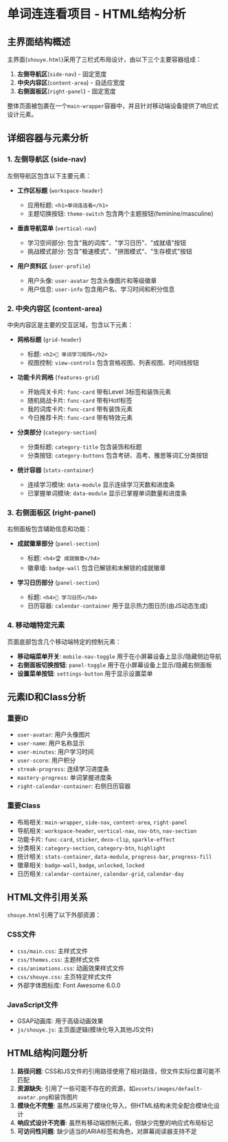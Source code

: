 # 单词连连看项目 - HTML结构分析

## 主界面结构概述

主界面(`shouye.html`)采用了三栏式布局设计，由以下三个主要容器组成：

1. **左侧导航区**(`side-nav`) - 固定宽度
2. **中央内容区**(`content-area`) - 自适应宽度
3. **右侧面板区**(`right-panel`) - 固定宽度

整体页面被包裹在一个`main-wrapper`容器中，并且针对移动端设备提供了响应式设计元素。

## 详细容器与元素分析

### 1. 左侧导航区 (side-nav)

左侧导航区包含以下主要元素：

- **工作区标题** (`workspace-header`)
  - 应用标题: `<h1>单词连连看</h1>`
  - 主题切换按钮: `theme-switch` 包含两个主题按钮(feminine/masculine)

- **垂直导航菜单** (`vertical-nav`)
  - 学习空间部分: 包含"我的词库"、"学习日历"、"成就墙"按钮
  - 挑战模式部分: 包含"极速模式"、"拼图模式"、"生存模式"按钮

- **用户资料区** (`user-profile`)
  - 用户头像: `user-avatar` 包含头像图片和等级徽章
  - 用户信息: `user-info` 包含用户名、学习时间和积分信息

### 2. 中央内容区 (content-area)

中央内容区是主要的交互区域，包含以下元素：

- **网格标题** (`grid-header`)
  - 标题: `<h2>📖 单词学习矩阵</h2>`
  - 视图控制: `view-controls` 包含宫格视图、列表视图、时间线按钮

- **功能卡片网格** (`features-grid`)
  - 开始闯关卡片: `func-card` 带有Level 3标签和装饰元素
  - 随机挑战卡片: `func-card` 带有Hot!标签
  - 我的词库卡片: `func-card` 带有装饰元素
  - 今日推荐卡片: `func-card` 带有特效元素

- **分类部分** (`category-section`)
  - 分类标题: `category-title` 包含装饰和标题
  - 分类按钮: `category-buttons` 包含考研、高考、雅思等词汇分类按钮

- **统计容器** (`stats-container`)
  - 连续学习模块: `data-module` 显示连续学习天数和进度条
  - 已掌握单词模块: `data-module` 显示已掌握单词数量和进度条

### 3. 右侧面板区 (right-panel)

右侧面板包含辅助信息和功能：

- **成就徽章部分** (`panel-section`)
  - 标题: `<h4>🏆 成就徽章</h4>`
  - 徽章墙: `badge-wall` 包含已解锁和未解锁的成就徽章

- **学习日历部分** (`panel-section`)
  - 标题: `<h4>📅 学习日历</h4>`
  - 日历容器: `calendar-container` 用于显示热力图日历(由JS动态生成)

### 4. 移动端特定元素

页面底部包含几个移动端特定的控制元素：

- **移动端菜单开关**: `mobile-nav-toggle` 用于在小屏幕设备上显示/隐藏侧边导航
- **右侧面板切换按钮**: `panel-toggle` 用于在小屏幕设备上显示/隐藏右侧面板
- **设置菜单按钮**: `settings-button` 用于显示设置菜单

## 元素ID和Class分析

### 重要ID

- `user-avatar`: 用户头像图片
- `user-name`: 用户名称显示
- `user-minutes`: 用户学习时间
- `user-score`: 用户积分
- `streak-progress`: 连续学习进度条
- `mastery-progress`: 单词掌握进度条
- `right-calendar-container`: 右侧日历容器

### 重要Class

- 布局相关: `main-wrapper`, `side-nav`, `content-area`, `right-panel`
- 导航相关: `workspace-header`, `vertical-nav`, `nav-btn`, `nav-section`
- 功能卡片: `func-card`, `sticker`, `deco-clip`, `sparkle-effect`
- 分类相关: `category-section`, `category-btn`, `highlight`
- 统计相关: `stats-container`, `data-module`, `progress-bar`, `progress-fill`
- 徽章相关: `badge-wall`, `badge`, `unlocked`, `locked`
- 日历相关: `calendar-container`, `calendar-grid`, `calendar-day`

## HTML文件引用关系

`shouye.html`引用了以下外部资源：

### CSS文件
- `css/main.css`: 主样式文件
- `css/themes.css`: 主题样式文件
- `css/animations.css`: 动画效果样式文件
- `css/shouye.css`: 主页特定样式文件
- 外部字体图标库: Font Awesome 6.0.0

### JavaScript文件
- GSAP动画库: 用于高级动画效果
- `js/shouye.js`: 主页面逻辑(模块化导入其他JS文件)

## HTML结构问题分析

1. **路径问题**: CSS和JS文件的引用路径使用了相对路径，但文件实际位置可能不匹配
2. **资源缺失**: 引用了一些可能不存在的资源，如`assets/images/default-avatar.png`和装饰图片
3. **模块化不完整**: 虽然JS采用了模块化导入，但HTML结构未完全配合模块化设计
4. **响应式设计不完善**: 虽然有移动端控制元素，但缺少完整的响应式布局标记
5. **可访问性问题**: 缺少适当的ARIA标签和角色，对屏幕阅读器支持不足
